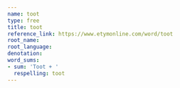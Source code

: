 ```yaml
---
name: toot
type: free
title: toot
reference_link: https://www.etymonline.com/word/toot
root_name: 
root_language: 
denotation: 
word_sums:
- sum: 'Toot + '
  respelling: toot
---
```

